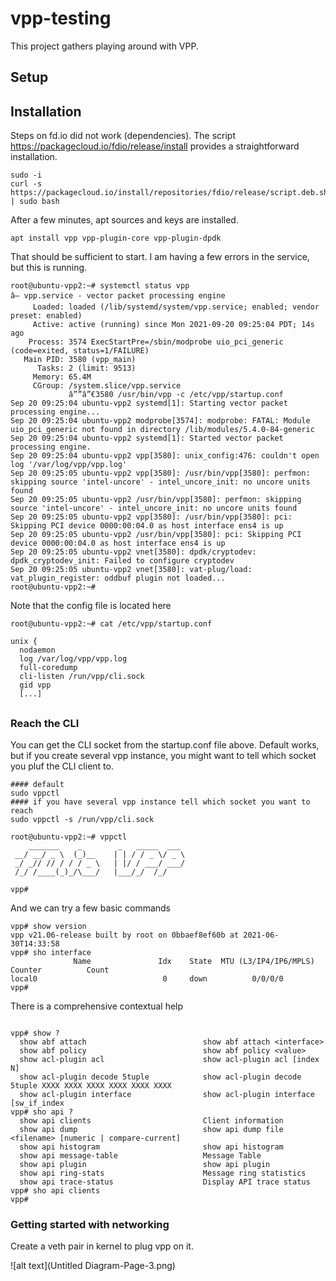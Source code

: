# vpp-testing

This project gathers playing around with VPP.

## Setup


## Installation
Steps on fd.io did not work (dependencies).
The script https://packagecloud.io/fdio/release/install provides a straightforward installation.

```
sudo -i
curl -s https://packagecloud.io/install/repositories/fdio/release/script.deb.sh | sudo bash
```

After a few minutes, apt sources and keys are installed.
```
apt install vpp vpp-plugin-core vpp-plugin-dpdk
```
That should be sufficient to start. I am having a few errors in the service, but this is running.

```console
root@ubuntu-vpp2:~# systemctl status vpp
â— vpp.service - vector packet processing engine
     Loaded: loaded (/lib/systemd/system/vpp.service; enabled; vendor preset: enabled)
     Active: active (running) since Mon 2021-09-20 09:25:04 PDT; 14s ago
    Process: 3574 ExecStartPre=/sbin/modprobe uio_pci_generic (code=exited, status=1/FAILURE)
   Main PID: 3580 (vpp_main)
      Tasks: 2 (limit: 9513)
     Memory: 65.4M
     CGroup: /system.slice/vpp.service
             â””â”€3580 /usr/bin/vpp -c /etc/vpp/startup.conf
Sep 20 09:25:04 ubuntu-vpp2 systemd[1]: Starting vector packet processing engine...
Sep 20 09:25:04 ubuntu-vpp2 modprobe[3574]: modprobe: FATAL: Module uio_pci_generic not found in directory /lib/modules/5.4.0-84-generic
Sep 20 09:25:04 ubuntu-vpp2 systemd[1]: Started vector packet processing engine.
Sep 20 09:25:04 ubuntu-vpp2 vpp[3580]: unix_config:476: couldn't open log '/var/log/vpp/vpp.log'
Sep 20 09:25:05 ubuntu-vpp2 vpp[3580]: /usr/bin/vpp[3580]: perfmon: skipping source 'intel-uncore' - intel_uncore_init: no uncore units found
Sep 20 09:25:05 ubuntu-vpp2 /usr/bin/vpp[3580]: perfmon: skipping source 'intel-uncore' - intel_uncore_init: no uncore units found
Sep 20 09:25:05 ubuntu-vpp2 vpp[3580]: /usr/bin/vpp[3580]: pci: Skipping PCI device 0000:00:04.0 as host interface ens4 is up
Sep 20 09:25:05 ubuntu-vpp2 /usr/bin/vpp[3580]: pci: Skipping PCI device 0000:00:04.0 as host interface ens4 is up
Sep 20 09:25:05 ubuntu-vpp2 vnet[3580]: dpdk/cryptodev: dpdk_cryptodev_init: Failed to configure cryptodev
Sep 20 09:25:05 ubuntu-vpp2 vnet[3580]: vat-plug/load: vat_plugin_register: oddbuf plugin not loaded...
root@ubuntu-vpp2:~# 
```

Note that the config file is located here

```console
root@ubuntu-vpp2:~# cat /etc/vpp/startup.conf

unix {
  nodaemon
  log /var/log/vpp/vpp.log
  full-coredump
  cli-listen /run/vpp/cli.sock
  gid vpp
  [...]
```

##

### Reach the CLI

You can get the CLI socket from the startup.conf file above. Default works, but if you create several vpp instance, you might want to tell which socket you pluf the CLI client to.

``` 
#### default 
sudo vppctl
#### if you have several vpp instance tell which socket you want to reach
sudo vppctl -s /run/vpp/cli.sock
```

```console
root@ubuntu-vpp2:~# vppctl
    _______    _        _   _____  ___ 
 __/ __/ _ \  (_)__    | | / / _ \/ _ \
 _/ _// // / / / _ \   | |/ / ___/ ___/
 /_/ /____(_)_/\___/   |___/_/  /_/    

vpp# 
```
And we can try a few basic commands
```
vpp# show version 
vpp v21.06-release built by root on 0bbaef8ef60b at 2021-06-30T14:33:58
vpp# sho interface 
              Name               Idx    State  MTU (L3/IP4/IP6/MPLS)     Counter          Count     
local0                            0     down          0/0/0/0       
vpp# 
```
There is a comprehensive contextual help
```console

vpp# show ?
  show abf attach                          show abf attach <interface>
  show abf policy                          show abf policy <value>
  show acl-plugin acl                      show acl-plugin acl [index N]
  show acl-plugin decode 5tuple            show acl-plugin decode 5tuple XXXX XXXX XXXX XXXX XXXX XXXX
  show acl-plugin interface                show acl-plugin interface [sw_if_index 
vpp# sho api ?
  show api clients                         Client information
  show api dump                            show api dump file <filename> [numeric | compare-current]
  show api histogram                       show api histogram
  show api message-table                   Message Table
  show api plugin                          show api plugin
  show api ring-stats                      Message ring statistics
  show api trace-status                    Display API trace status
vpp# sho api clients
vpp# 
```

### Getting started with networking

Create a veth pair in kernel to plug vpp on it.

![alt text](Untitled Diagram-Page-3.png)

```
```




